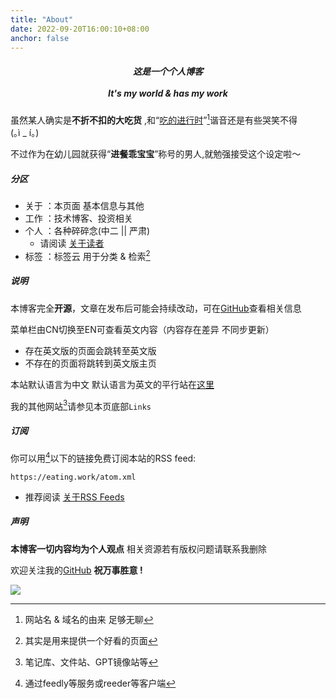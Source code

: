 ```yaml
---
title: "About"
date: 2022-09-20T16:00:10+08:00
anchor: false
---
```


<center>
	<h5>
这是一个个人博客 
<br><br>
It's my world & has my work
	</h5>
</center>

虽然某人确实是**不折不扣的大吃货** ,和“<u>吃的进行时</u>”[^1]谐音还是有些哭笑不得<span style="white-space: nowrap;">(｡ì _ í｡)</span><br>

不过作为在幼儿园就获得“**进餐乖宝宝**”称号的男人,就勉强接受这个设定啦～

##### 分区 

- 关于 ：本页面 基本信息与其他
- 工作 ：技术博客、投资相关
- 个人 ：各种碎碎念(中二 || 严肃) 
	- 请阅读 [关于读者](https://eating.work/useless/about-readers)
- 标签 ：标签云 用于分类 & 检索[^2]

##### 说明
 本博客完全**开源**，文章在发布后可能会持续改动，可在<a href="https://github.com/AlexLiu2022/blog-cn" target="_blank">GitHub</a>查看相关信息

菜单栏由CN切换至EN可查看英文内容（内容存在差异 不同步更新）
- 存在英文版的页面会跳转至英文版
- 不存在的页面将跳转到英文版主页

本站默认语言为中文 默认语言为英文的平行站在<a href="https://alex.liu.xyz" target="_blank">这里</a>

我的其他网站[^3]请参见本页底部`Links`

##### 订阅

你可以用[^4]以下的链接免费订阅本站的RSS feed:
```url
https://eating.work/atom.xml
```

- 推荐阅读 [关于RSS Feeds](https://eating.work/useful/about-rss-feeds/)

##### 声明
**本博客一切内容均为个人观点** 相关资源若有版权问题请联系我删除 <br>

欢迎关注我的<a href="https://github.com/AlexLiu2022" target="_blank">GitHub</a> **祝万事胜意 !**

![](https://cdn.jsdelivr.net/gh/AlexLiu2022/resources/img/cloud.jpg)
[^1]: 网站名 & 域名[^5]的由来 足够无聊
[^2]: 其实是用来提供一个好看的页面
[^3]: 笔记库、文件站、GPT镜像站等
[^4]: 通过feedly等服务或reeder等客户端
[^5]: 博客强调work是为了迎合域名后缀 而用这个后缀是因为便宜（迫真

<style>
#main {
	padding-top: 90px;
}
.post-title {
	margin-top : 22px;
	font-size: 1.77em;
}
.post-body {
    margin-top: 0 !important;
}
</style>

<script>
let title = document.querySelector('h1.post-title.p-name');
title.remove();
</script>